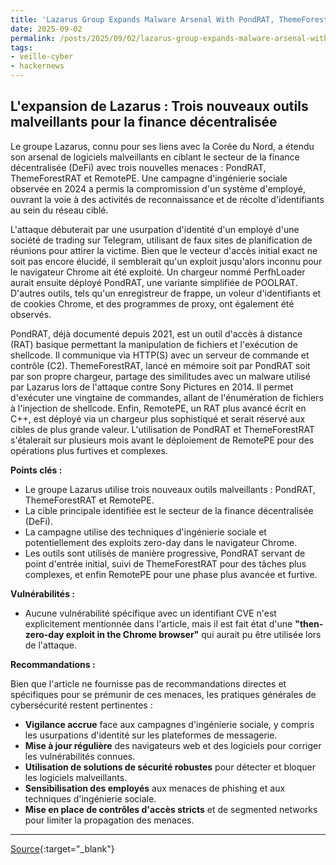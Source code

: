 ```yaml
---
title: 'Lazarus Group Expands Malware Arsenal With PondRAT, ThemeForestRAT, and RemotePE'
date: 2025-09-02
permalink: /posts/2025/09/02/lazarus-group-expands-malware-arsenal-with-pondrat-themeforestrat-and-remotepe/
tags:
- veille-cyber
- hackernews
---
```

## L'expansion de Lazarus : Trois nouveaux outils malveillants pour la finance décentralisée

Le groupe Lazarus, connu pour ses liens avec la Corée du Nord, a étendu son arsenal de logiciels malveillants en ciblant le secteur de la finance décentralisée (DeFi) avec trois nouvelles menaces : PondRAT, ThemeForestRAT et RemotePE. Une campagne d'ingénierie sociale observée en 2024 a permis la compromission d'un système d'employé, ouvrant la voie à des activités de reconnaissance et de récolte d'identifiants au sein du réseau ciblé.

L'attaque débuterait par une usurpation d'identité d'un employé d'une société de trading sur Telegram, utilisant de faux sites de planification de réunions pour attirer la victime. Bien que le vecteur d'accès initial exact ne soit pas encore élucidé, il semblerait qu'un exploit jusqu'alors inconnu pour le navigateur Chrome ait été exploité. Un chargeur nommé PerfhLoader aurait ensuite déployé PondRAT, une variante simplifiée de POOLRAT. D'autres outils, tels qu'un enregistreur de frappe, un voleur d'identifiants et de cookies Chrome, et des programmes de proxy, ont également été observés.

PondRAT, déjà documenté depuis 2021, est un outil d'accès à distance (RAT) basique permettant la manipulation de fichiers et l'exécution de shellcode. Il communique via HTTP(S) avec un serveur de commande et contrôle (C2). ThemeForestRAT, lancé en mémoire soit par PondRAT soit par son propre chargeur, partage des similitudes avec un malware utilisé par Lazarus lors de l'attaque contre Sony Pictures en 2014. Il permet d'exécuter une vingtaine de commandes, allant de l'énumération de fichiers à l'injection de shellcode. Enfin, RemotePE, un RAT plus avancé écrit en C++, est déployé via un chargeur plus sophistiqué et serait réservé aux cibles de plus grande valeur. L'utilisation de PondRAT et ThemeForestRAT s'étalerait sur plusieurs mois avant le déploiement de RemotePE pour des opérations plus furtives et complexes.

**Points clés :**

*   Le groupe Lazarus utilise trois nouveaux outils malveillants : PondRAT, ThemeForestRAT et RemotePE.
*   La cible principale identifiée est le secteur de la finance décentralisée (DeFi).
*   La campagne utilise des techniques d'ingénierie sociale et potentiellement des exploits zero-day dans le navigateur Chrome.
*   Les outils sont utilisés de manière progressive, PondRAT servant de point d'entrée initial, suivi de ThemeForestRAT pour des tâches plus complexes, et enfin RemotePE pour une phase plus avancée et furtive.

**Vulnérabilités :**

*   Aucune vulnérabilité spécifique avec un identifiant CVE n'est explicitement mentionnée dans l'article, mais il est fait état d'une **"then-zero-day exploit in the Chrome browser"** qui aurait pu être utilisée lors de l'attaque.

**Recommandations :**

Bien que l'article ne fournisse pas de recommandations directes et spécifiques pour se prémunir de ces menaces, les pratiques générales de cybersécurité restent pertinentes :

*   **Vigilance accrue** face aux campagnes d'ingénierie sociale, y compris les usurpations d'identité sur les plateformes de messagerie.
*   **Mise à jour régulière** des navigateurs web et des logiciels pour corriger les vulnérabilités connues.
*   **Utilisation de solutions de sécurité robustes** pour détecter et bloquer les logiciels malveillants.
*   **Sensibilisation des employés** aux menaces de phishing et aux techniques d'ingénierie sociale.
*   **Mise en place de contrôles d'accès stricts** et de segmented networks pour limiter la propagation des menaces.

---
[Source](https://thehackernews.com/2025/09/lazarus-group-expands-malware-arsenal.html){:target="_blank"}
